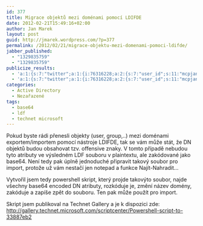 ```yaml
---
id: 377
title: Migrace objektů mezi doménami pomocí LDIFDE
date: 2012-02-21T15:49:16+02:00
author: Jan Marek
layout: post
guid: http://jmarek.wordpress.com/?p=377
permalink: /2012/02/21/migrace-objektu-mezi-domenami-pomoci-ldifde/
jabber_published:
  - "1329835759"
  - "1329835759"
publicize_results:
  - 'a:1:{s:7:"twitter";a:1:{i:76316228;a:2:{s:7:"user_id";s:11:"mcpjanmarek";s:7:"post_id";s:18:"171969765210984448";}}}'
  - 'a:1:{s:7:"twitter";a:1:{i:76316228;a:2:{s:7:"user_id";s:11:"mcpjanmarek";s:7:"post_id";s:18:"171969765210984448";}}}'
categories:
  - Active Directory
  - Nezařazené
tags:
  - base64
  - ldf
  - technet microsoft
---
```

Pokud byste rádi přenesli objekty (user, group,..) mezi doménami exportem/importem pomocí nástroje LDIFDE, tak se vám může stát, že DN objektů budou obsahovat tzv. offensive znaky. V tomto případě nebudou tyto atributy ve výsledném LDF souboru v plaintextu, ale zakódované jako base64. Není tedy pak úplně jednoduché připravit takový soubor pro import, protože už vám nestačí jen notepad a funkce Najít-Nahradit&#8230;

Vytvořil jsem tedy powershell skript, který projde takovýto soubor, najde všechny base64 encoded DN atributy, rozkóduje je, změní název domény, zakóduje a zapíše zpět do souboru. Ten pak může použít pro import.

Skript jsem publikoval na Technet Gallery a je k dispozici zde: <http://gallery.technet.microsoft.com/scriptcenter/Powershell-script-to-33887eb2>

